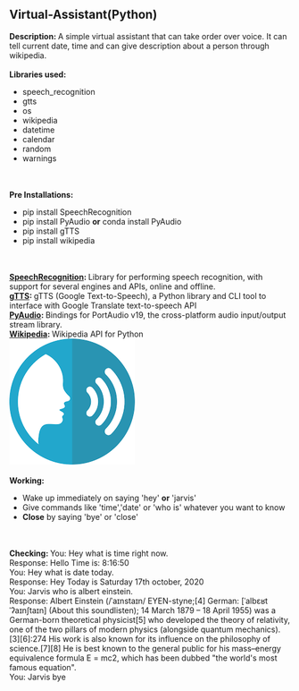 ## Virtual-Assistant(Python)

<b>Description: </b>A simple virtual assistant that can take order over voice. It can tell current date, time and can give description about a person through wikipedia.<br><br>
<b>Libraries used: </b><ul><li>speech_recognition</li><li>gtts</li><li>os</li><li>wikipedia</li><li>datetime</li><li>calendar</li><li>random</li><li>warnings</li></ul><br><br>
<b>Pre Installations: </b><ul><li>pip install SpeechRecognition</li><li>pip install PyAudio <b>or</b> conda install PyAudio</li><li>pip install gTTS</li><li>pip install wikipedia</li></ul><br><br>
<b><a href="https://pypi.org/project/SpeechRecognition/">SpeechRecognition</a>: </b> Library for performing speech recognition, with support for several engines and APIs, online and offline.<br>
<b><a href="https://pypi.org/project/gTTS/">gTTS</a>: </b> gTTS (Google Text-to-Speech), a Python library and CLI tool to interface with Google Translate text-to-speech API<br> 
<b><a href="https://pypi.org/project/PyAudio/">PyAudio</a>: </b> Bindings for PortAudio v19, the cross-platform audio input/output stream library.<br>
<b><a href="https://pypi.org/project/wikipedia/">Wikipedia</a>: </b> Wikipedia API for Python<br>
<img src="speech_recog.png"/><br><br>
<b>Working: </b><ul><li>Wake up immediately on saying 'hey' <b>or</b> 'jarvis'</li><li>Give commands like 'time','date' or 'who is' whatever you want to know</li><li><b>Close</b> by saying 'bye' or 'close'</li></ul><br><br>
<b>Checking: </b> You: Hey what is time right now.<br> Response: Hello Time is: 8:16:50<br> You: Hey what is date today.<br> Response: Hey Today is Saturday 17th october, 2020<br>You: Jarvis who is albert einstein.<br> Response: Albert Einstein (/ˈaɪnstaɪn/ EYEN-styne;[4] German: [ˈalbɛʁt ˈʔaɪnʃtaɪn] (About this soundlisten); 14 March 1879 – 18 April 1955) was a German-born theoretical physicist[5] who developed the theory of relativity, one of the two pillars of modern physics (alongside quantum mechanics).[3][6]:274 His work is also known for its influence on the philosophy of science.[7][8] He is best known to the general public for his mass–energy equivalence formula E = mc2, which has been dubbed "the world's most famous equation".<br>You: Jarvis bye<br>
